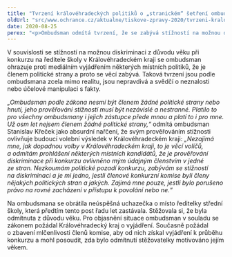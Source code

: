 ```yaml
---
title: "Tvrzení královéhradeckých politiků o „stranickém“ šetření ombudsmana je nepravdivé"
oldUrl: "src/www.ochrance.cz/aktualne/tiskove-zpravy-2020/tvrzeni-kralovehradeckych-politiku-o-stranickem-setreni-ombudsmana-je-nepravdive"
date: 2020-08-25
perex: "<p>Ombudsman odmítá tvrzení, že se zabývá stížností na možnou diskriminaci v souvislosti s regionálním předvolebním bojem a že je členem politické strany. Ombudsman je ze zákona nestranný a nezávislý a nesmí být členem žádné politické strany. U stížností nikdy nezkoumá jejich politické pozadí, ale posuzuje pouze možné porušení právních předpisů.</p>"
---
```


<!-- imported from the old website -->

<p>V souvislosti se stížností na možnou diskriminaci z důvodu věku při konkurzu na ředitele školy v Královéhradeckém kraji se ombudsman ohrazuje proti mediálním vyjádřením některých místních politiků, že je členem politické strany a proto se věcí zabývá. Taková tvrzení jsou podle ombudsmana zcela mimo realitu, jsou nepravdivá a svědčí o neznalosti nebo účelové manipulaci s fakty. </p> <p><i>„Ombudsman podle zákona nesmí být členem žádné politické strany nebo hnutí, jeho prověřování stížností musí být nezávislé a nestranné. Platilo to pro všechny ombudsmany i jejich zástupce přede mnou a platí to i pro mne. Už osm let nejsem členem žádné politické strany,“</i> odmítá ombudsman Stanislav Křeček jako absurdní nařčení, že svým prověřováním stížnosti ovlivňuje budoucí volební výsledek v Královéhradeckém kraji: <i>„Nezajímá mne, jak dopadnou volby v Královéhradeckém kraji, to je věcí voličů, a odmítám prohlášení některých místních kandidátů, že je prověřování diskriminace při konkurzu ovlivněno mým údajným členstvím v jedné ze stran. Nezkoumám politické pozadí konkurzu, zabývám se stížností na diskriminaci a je mi jedno, jestli členové konkurzní komise byli členy nějakých politických stran a jakých. Zajímá mne pouze, jestli bylo porušeno právo na rovné zacházení v přístupu k povolání nebo ne.“ </i></p> <p>Na ombudsmana se obrátila neúspěšná uchazečka o místo ředitelky střední školy, která předtím tento post řadu let zastávala. Stěžovala si, že byla odmítnuta z důvodu věku. Pro objasnění situace ombudsman v souladu se zákonem požádal Královéhradecký kraj o vyjádření. Současně požádal o zbavení mlčenlivosti členů komise, aby od nich získal vyjádření k průběhu konkurzu a mohl posoudit, zda bylo odmítnutí stěžovatelky motivováno jejím věkem.</p>
